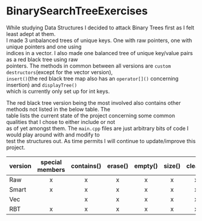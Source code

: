 # BinarySearchTreeExercises

While studying Data Structures I decided to attack Binary Trees first as I felt least adept at them.  
I made 3 unbalanced trees of unique keys. One with raw pointers, one with unique pointers and one using  
indices in a vector. I also made one balanced tree of unique key/value pairs as a red black tree using raw  
pointers. The methods in common between all versions are `custom destructors`(except for the vector version),  
`insert()`(the red black tree map also has an `operator[]()` concerning insertion) and `displayTree()`  
which is currently only set up for int keys.

The red black tree version being the most involved also contains other methods not listed in the below table. The  
table lists the current state of the project concerning some common qualities that I chose to either include or not  
as of yet amongst them. The `main.cpp` files are just arbitrary bits of code I would play around with and modify to  
test the structures out. As time permits I will continue to update/improve this project.

| version | special members | contains() | erase() | empty() | size() | clear() | balanced | key | key, value | iterator | template |
| ------- | :-------------: | :--------: | :-----: | :-----: | :----: | :-----: | :------: | :-: | :--------: | :------: | :------: |
| Raw     |        x        |     x      |    x    |    x    |   x    |    x    |          |  x  |
| Smart   |        x        |     x      |    x    |    x    |   x    |    x    |          |  x  |
| Vec     |                 |     x      |    x    |    x    |   x    |    x    |          |  x  |            |          |    x     |
| RBT     |        x        |     x      |    x    |    x    |   x    |    x    |    x     |     |     x      |    x     |    x     |

